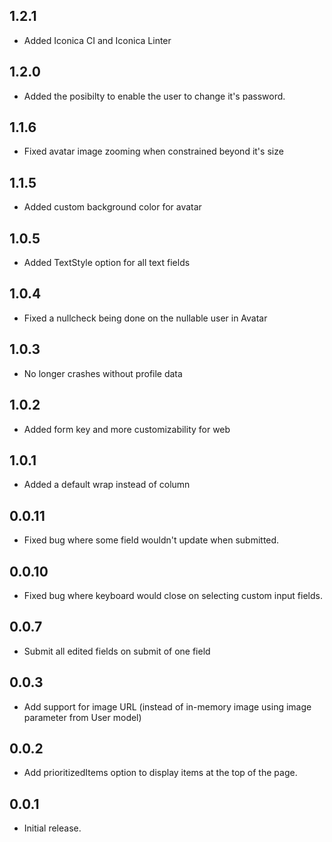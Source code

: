 ## 1.2.1

- Added Iconica CI and Iconica Linter

## 1.2.0

- Added the posibilty to enable the user to change it's password.

## 1.1.6

- Fixed avatar image zooming when constrained beyond it's size

## 1.1.5

- Added custom background color for avatar

## 1.0.5

- Added TextStyle option for all text fields

## 1.0.4

- Fixed a nullcheck being done on the nullable user in Avatar

## 1.0.3

- No longer crashes without profile data

## 1.0.2

- Added form key and more customizability for web

## 1.0.1

- Added a default wrap instead of column

## 0.0.11

- Fixed bug where some field wouldn't update when submitted.

## 0.0.10

- Fixed bug where keyboard would close on selecting custom input fields.

## 0.0.7

- Submit all edited fields on submit of one field

## 0.0.3

- Add support for image URL (instead of in-memory image using image parameter from User model)

## 0.0.2

- Add prioritizedItems option to display items at the top of the page.

## 0.0.1

- Initial release.
